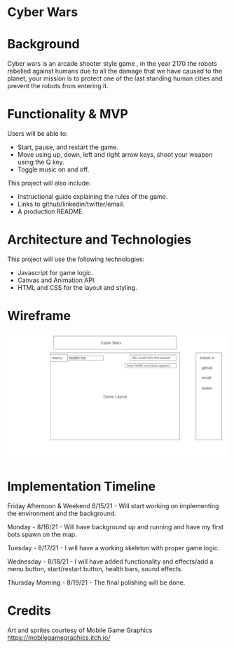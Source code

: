 # Cyber Wars

# Background

Cyber wars is an arcade shooter style game , in the year 2170 the robots rebelled against humans due to all the damage that we have caused to the planet, your mission is to protect one of the last standing human cities and prevent the robots from entering it.

# Functionality & MVP
Users will be able to:
  * Start, pause, and restart the game.
  * Move using up, down, left and right arrow keys, shoot your weapon using the Q key.
  * Toggle music on and off.


This project will also include:
  * Instructional guide explaining the rules of the game.
  * Links to github/linkedin/twitter/email.
  * A production README.


# Architecture and Technologies
This project will use the following technologies: 
  * Javascript for game logic.
  * Canvas and Animation API.
  * HTML and CSS for the layout and styling.


# Wireframe 

![wireframe](./Wireframe.png)


# Implementation Timeline


Friday Afternoon & Weekend 8/15/21 - Will start working on implementing the environment and the background.

Monday - 8/16/21 - Will have background up and running and have my first bots spawn on the map.

Tuesday - 8/17/21 - I will have a working skeleton with proper game logic.

Wednesday - 8/18/21 - I will have added functionality and effects/add a menu button, start/restart button, health bars, sound effects.

Thursday Morning - 8/19/21 - The final polishing will be done.



# Credits

Art and sprites courtesy of Mobile Game Graphics https://mobilegamegraphics.itch.io/

